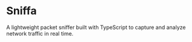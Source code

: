 # Sniffa

A lightweight packet sniffer built with TypeScript to capture and analyze network traffic in real time.